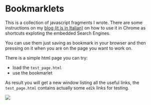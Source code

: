 # Bookmarklets


This is a collection of javascript fragments I wrote. There are some instructions on my [blog (it is in Italian)](http://kidpix.wordpress.com/2013/01/02/come-ti-scrivo-un-bookmarlet-per-tntvillage/) on how to use it in Chrome as shortcuts exploting the embedded Search Engines.

You can use them just saving as bookmark in your browser and then pressing on it when you are on the page you want to work on.

There is a simple html page you can try:

- load the `test_page.html`
- use the bookmarlet

As result you will get a new window listing all the useful links, the `test_page.html` contains actually some `ed2k` links for testing.

![](https://dl.dropboxusercontent.com/u/4762299/github_img/bookmarklets/example.png)